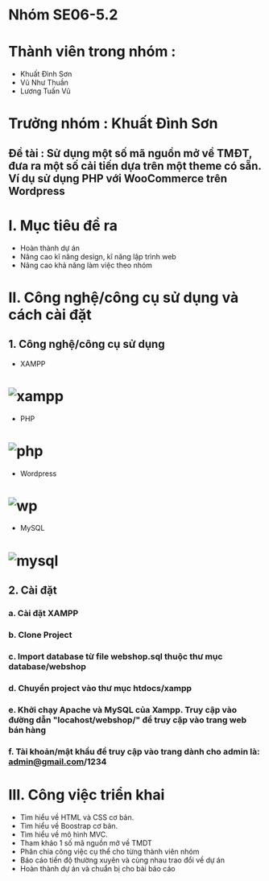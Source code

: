 # Nhóm SE06-5.2
# Thành viên trong nhóm :
* Khuất Đình Sơn
* Vũ Như Thuần
* Lương Tuấn Vũ
# Trưởng nhóm : Khuất Đình Sơn

##  Đề tài : Sử dụng một số mã nguồn mở về TMĐT, đưa ra một số cải tiến dựa trên một theme có sẵn. Ví dụ sử dụng PHP với WooCommerce trên Wordpress

# I. Mục tiêu đề ra
* Hoàn thành dự án
* Nâng cao kĩ năng design, kĩ năng lập trình web
* Nâng cao khả năng làm việc theo nhóm

# II. Công nghệ/công cụ sử dụng và cách cài đặt
## 1. Công nghệ/công cụ sử dụng
* XAMPP
# ![xampp](https://blog.webico.vn/wp-content/uploads/2019/12/maxresdefault-2-2.jpg)
* PHP
# ![php](https://blog.haposoft.com/content/images/2021/07/php.png)
* Wordpress
# ![wp](https://websitehcm.com/wp-content/uploads/2020/09/WordPress-Wallpaper-Professional.png)
* MySQL
# ![mysql](https://user-images.githubusercontent.com/92345693/139523383-011e821c-8692-432e-b3e3-2ddea4bc56ca.png)
## 2. Cài đặt
### a. Cài đặt XAMPP
### b. Clone Project
### c. Import database từ file webshop.sql thuộc thư mục database/webshop
### d. Chuyển project vào thư mục htdocs/xampp
### e. Khởi chạy Apache và MySQL của Xampp. Truy cập vào đường dẫn "locahost/webshop/" để truy cập vào trang web bán hàng
### f. Tài khoản/mật khẩu để truy cập vào trang dành cho admin là: admin@gmail.com/1234

# III. Công việc triển khai
* Tìm hiểu về HTML và CSS cơ bản.
* Tìm hiểu về Boostrap cơ bản.
* Tìm hiểu về mô hình MVC.
* Tham khảo 1 số mã nguồn mở về TMDT
* Phân chia công việc cụ thể cho từng thành viên nhóm
* Báo cáo tiến độ thường xuyên và cùng nhau trao đổi về dự án
* Hoàn thành dự án và chuẩn bị cho bài báo cáo
